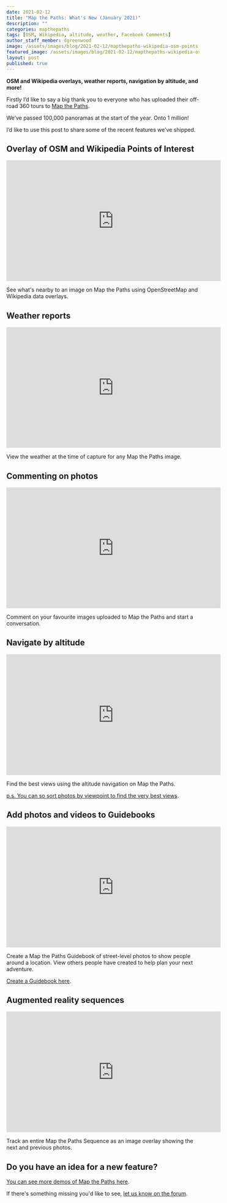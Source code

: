 ```yaml
---
date: 2021-02-12
title: "Map the Paths: What's New (January 2021)"
description: ""
categories: mapthepaths
tags: [OSM, Wikipedia, altitude, weather, Facebook Comments]
author_staff_member: dgreenwood
image: /assets/images/blog/2021-02-12/mapthepaths-wikipedia-osm-points-of-interest-meta.jpg
featured_image: /assets/images/blog/2021-02-12/mapthepaths-wikipedia-osm-points-of-interest-sm.jpg
layout: post
published: true
---
```


**OSM and Wikipedia overlays, weather reports, navigation by altitude, and more!**

Firstly I’d like to say a big thank you to everyone who has uploaded their off-road 360 tours to [Map the Paths](https://www.mapthepaths.com/).

We’ve passed 100,000 panoramas at the start of the year. Onto 1 million!

I’d like to use this post to share some of the recent features we’ve shipped.

## Overlay of OSM and Wikipedia Points of Interest

<iframe width="560" height="315" src="https://www.youtube.com/embed/tq0agP-cn7w" frameborder="0" allow="accelerometer; autoplay; clipboard-write; encrypted-media; gyroscope; picture-in-picture" allowfullscreen></iframe>

See what's nearby to an image on Map the Paths using OpenStreetMap and Wikipedia data overlays.

## Weather reports

<iframe width="560" height="315" src="https://www.youtube.com/embed/0eaQhj3t0TM" frameborder="0" allow="accelerometer; autoplay; clipboard-write; encrypted-media; gyroscope; picture-in-picture" allowfullscreen></iframe>

View the weather at the time of capture for any Map the Paths image.


## Commenting on photos

<iframe width="560" height="315" src="https://www.youtube.com/embed/rgqwtLu8Wvs" frameborder="0" allow="accelerometer; autoplay; clipboard-write; encrypted-media; gyroscope; picture-in-picture" allowfullscreen></iframe>

Comment on your favourite images uploaded to Map the Paths and start a conversation.

## Navigate by altitude

<iframe width="560" height="315" src="https://www.youtube.com/embed/o5sI3eqEDmU" frameborder="0" allow="accelerometer; autoplay; clipboard-write; encrypted-media; gyroscope; picture-in-picture" allowfullscreen></iframe>

Find the best views using the altitude navigation on Map the Paths.

[p.s. You can so sort photos by viewpoint to find the very best views](https://www.mapthepaths.com/sequence/photo).

## Add photos and videos to Guidebooks

<iframe width="560" height="315" src="https://www.youtube.com/embed/sGwGBPUWtXk" frameborder="0" allow="accelerometer; autoplay; clipboard-write; encrypted-media; gyroscope; picture-in-picture" allowfullscreen></iframe>

Create a Map the Paths Guidebook of street-level photos to show people around a location. View others people have created to help plan your next adventure.

[Create a Guidebook here](https://www.mapthepaths.com/guidebook/list/).

## Augmented reality sequences

<iframe width="560" height="315" src="https://www.youtube.com/embed/ovaSCWqCR7U" frameborder="0" allow="accelerometer; autoplay; clipboard-write; encrypted-media; gyroscope; picture-in-picture" allowfullscreen></iframe>

Track an entire Map the Paths Sequence as an image overlay showing the next and previous photos.

## Do you have an idea for a new feature?

[You can see more demos of Map the Paths here](https://www.youtube.com/playlist?list=PLxOPOff2hYWNW7kUguDy4eRgH1WjKPGZd).

If there's something missing you'd like to see, [let us know on the forum](https://campfire.trekview.org/c/support/8).